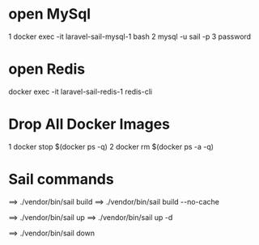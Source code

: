 <!-- Docker -->

# open MySql

1 docker exec -it laravel-sail-mysql-1 bash
2 mysql -u sail -p
3 password

# open Redis

docker exec -it laravel-sail-redis-1 redis-cli

# Drop All Docker Images

1 docker stop $(docker ps -q)
2 docker rm $(docker ps -a -q)


# Sail commands

==>  ./vendor/bin/sail build 
==>  ./vendor/bin/sail build --no-cache

==>  ./vendor/bin/sail up 
==>  ./vendor/bin/sail up -d

==>  ./vendor/bin/sail down

